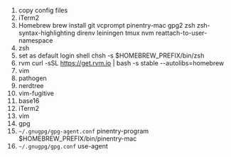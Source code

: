 1. copy config files
1. iTerm2
1. Homebrew
    brew install git vcprompt pinentry-mac gpg2 zsh zsh-syntax-highlighting direnv leiningen tmux nvm reattach-to-user-namespace
1. zsh
  1. set as default login shell
      chsh -s $HOMEBREW_PREFIX/bin/zsh
1. rvm
    curl -sSL https://get.rvm.io | bash -s stable --autolibs=homebrew
1. vim
  1. pathogen
  1. nerdtree
  1. vim-fugitive
1. base16
  1. iTerm2
  1. vim
1. gpg
  1. `~/.gnugpg/gpg-agent.conf`
      pinentry-program $HOMEBREW_PREFIX/bin/pinentry-mac
  1. `~/.gnugpg/gpg.conf`
      use-agent

